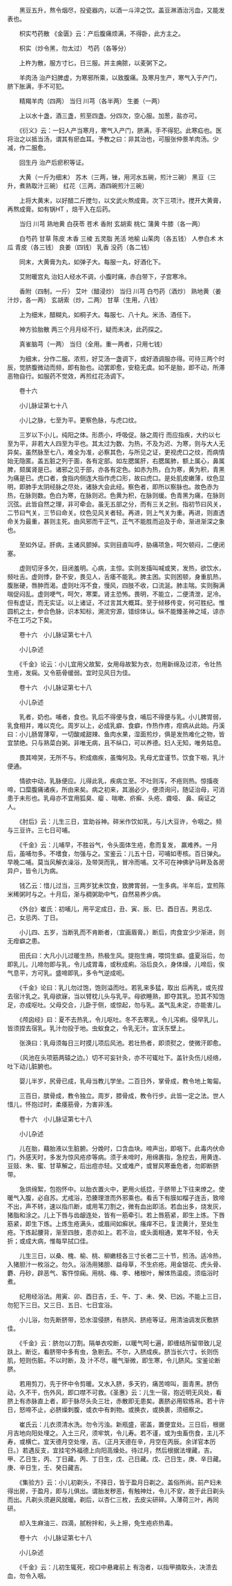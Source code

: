 <!-- { "loadSidebar": true } -->
　　黑豆五升，熬令烟尽，投瓷器内，以酒一斗淬之饮。盖豆淋酒治污血，又能发表也。

　　枳实芍药散 《金匮》云：产后腹痛烦满，不得卧，此方主之。

　　枳实（炒令黑，勿太过） 芍药（各等分）

　　上杵为散，服方寸匕，日三服。并主痈脓，以麦粥下之。

　　羊肉汤 治产妇脾虚，为寒邪所乘，以致腹痛。及寒月生产，寒气入于产门，脐下胀满，手不可犯。

　　精羯羊肉（四两） 当归 川芎（各半两） 生姜（一两）

　　上以水十盏，酒三盏，煎至四盏。分四次，空心服。加葱，盐亦可。

　　《衍义》云：一妇人产当寒月，寒气入产门，脐满，手不得犯。此寒疝也。医将治之以抵当汤，谓其有瘀血耳。予教之曰：非其治也，可服张仲景羊肉汤。少减，作二服愈。

　　回生丹 治产后瘀积等证。

　　大黄（一斤为细末） 苏木（三两，锉，用河水五碗，煎汁三碗） 黑豆（三升，煮熟取汁三碗） 红花（三两，酒四碗煎汁三碗）

　　上将大黄末，以好醋二斤搅匀，以文武火熬成膏。次下三项汁。搅开大黄膏，再熬成膏。如有锅HT ，焙干入在后药。

　　当归 川芎 熟地黄 白茯苓 苍术 香附 玄胡索 桃仁 蒲黄 牛膝（各一两）

　　白芍药 甘草 陈皮 木香 三棱 五灵脂 羌活 地榆 山茱肉（各五钱） 人参白术 木瓜 青皮（各三钱） 良姜（四钱） 乳香 没药（各二钱）

　　同末，大黄膏为丸，如弹子大。每服一丸，好酒化下。

　　艾附暖宫丸 治妇人经水不调，小腹时痛，赤白带下，子宫寒冷。

　　香附（四制，一斤） 艾叶（醋浸炒） 当归 川芎 白芍药（酒炒） 熟地黄（姜汁炒，各一两） 玄胡索（炒，二两） 甘草（生用，八钱）

　　上为细末，醋糊丸，如桐子大。每服七、八十丸。米汤、酒任下。

　　神方验胎散 两三个月月经不行，疑而未决，此药探之。

　　真雀脑芎（一两） 当归（全用。重一两者，只用七钱）

　　为细末，分作二服。浓煎，好艾汤一盏调下，或好酒调服亦得。可待三两个时辰，觉脐腹微动而频，即有胎也。动罢即愈，安稳无虞。如不是胎，即不动，所滞恶物自行。如服药不觉效，再煎红花汤调下。

　　卷十六

　　小儿脉证第七十八

　　小儿之脉，七至为平。更察色脉，与虎口纹。

　　三岁以下小儿，纯阳之体。形质小，呼吸促。脉之周行 而应指疾，大约以七至为平，非若大人四至为平也。其太过为数、为热，不及为迟、为寒，则与大人无异矣。虽然脉至七八，难全为准，必察其色，与所见之证，更视虎口之纹，而病情始无隐匿。盖五脏之列于面，各有定部。如左腮属肝，右腮属肺，额上属心，鼻属脾，颏属肾是已。诸邪之见于部，亦各有定色。如赤为热，白为寒，黄为积，青黑为痛是已。虎口者，食指内侧连大指作虎口形，故曰虎口。是处肌皮嫩薄，纹色显明，即肺手太阴经脉之尽处，诸脉大会此经。察色者，即所以察脉也。故色赤为热，在脉则数。色白为寒，在脉则迟。色黄为积，在脉则缓。色青黑为痛，在脉则沉弦。此皆自然之理，非可牵会。虽无五部之分，而有三关之别。指初节曰风关，二节曰气关，三节曰命关。纹色见风关者轻。再进，则上气关为重。再进，则直透命关为最重，甚则主死。由风邪而干正气，正气不能胜而迫及于命，渐进渐深之象也。

　　至如外证。肝病，主诸风颤掉。实则目直叫呼，胁痛项急，呵欠顿闷，二便闭塞。

　　虚则切牙多欠，目闭羞明。心病，主惊。实则发搐叫喊或笑，发热，欲饮水，频吐舌。虚则悸，卧不安，畏见人，舌痿不能乳。脾主困。实则困顿，身重肌热，腹胀硬，唇肿而渴。虚则吐泻不食，慢风，四肢不收，口流涎。肺主喘。实则胸满喘促闷乱。虚则哽气，呵欠，寒栗。肾主恐怖。畏明，不能立，二便清泄，足冷。但有虚证，而无实证。以上诸证，不过言其大概耳。至于倾移传变，何可胜纪。惟圆机之士，参合色脉，识本知标，溯流穷源，错综体认。纵不能臻圣神之域，谅亦不在工巧之下矣。

　　卷十六　小儿脉证第七十八

　　小儿杂述

　　《千金》论云：小儿宜用父故絮，女用母故絮为衣，勿用新绵及过浓，令壮热生疮，发痫。又令筋骨缓弱。宜时见风日为佳。

　　卷十六　小儿脉证第七十八

　　小儿杂述

　　乳者，奶也。哺者，食也。乳后不得便与食，哺后不得便与乳。小儿脾胃弱，乳食相并，难以克化。周岁以上，必成乳癖、食癖，作热作疼，疳病从此始。丹溪曰：小儿肠胃薄窄，一切酸咸甜辣、鱼肉水果，湿面煎炒，俱是发热难化之物，皆宜禁绝。只与熟菜白粥。非唯无病，且不纵口，可以养德。妇人无知，唯务姑息。

　　畏其啼哭，无所不与。积成痼疾，虽悔何及。乳母尤宜谨节。饮食下咽，乳汁便通。

　　情欲中动，乳脉便应。儿得此乳，疾病立至。不吐则泻，不疮则热。惊搐夜啼，口糜腹痛诸疾，所由来矣。病之初来，其溺必少，便须询问，随证治母，可消患于未形也。乳母亦不宜用狐臭、瘿 、喘嗽、疥癣、头疮、聋哑、 鼻、痫证之人。

　　《肘后》云：儿生三日，宜助谷神。碎米作饮如乳，与儿大豆许，令咽之。频与三豆许。三七日可哺。

　　《千金》云：儿哺早，不胜谷气，令头面体生疮，愈而复发， 羸难养。一月后，虽哺勿多。不嗜食，勿强与之。宝鉴云：儿五十日，可哺如枣核。百日弹丸。早晚二哺。莫当风解衣澡浴，及带哭而乳，冒冷而哺。又不可在神佛驴马畔及各房异户，皆令儿为病。

　　钱乙云：惜儿过当，三两岁犹未饮食，致脾胃弱，一生多病。半年后，宜煎陈米稀粥时与之。十月后，渐与稠粥助中气，自然易养少病。

　　《外台》崔氏：初哺儿，用平定成日，丑、寅、辰、巳、酉日吉。男忌戊、己，女忌丙、丁日。

　　小儿四、五岁，当断乳而不肯断者，（宜画眉膏。）断后，肉食宜少少渐进，则无疳癖之患。

　　田氏曰：大凡小儿过暖生热，热极生风。提抱生痈，喂饲生癖。盛夏浴后，勿即乳儿，儿啼勿即与乳，令儿成胃毒，或秋成痢。浴后良久，身体燥，儿啼后，俟气息平，方可乳。盛啼即乳，多令气逆成呃。

　　《千金》论曰：乳儿勿过饱，饱则溢而吐。若乳来多猛，取出 后再乳，或先捏去宿汁乳之。乳母欲寐，当以臂枕儿头与乳平。母欲睡熟，即夺其乳。恐其不知饱足，亦成呕吐。父母交合，儿卧于侧，或惊起，勿与乳。盖气乱未定，亦能害儿。

　　《颅囟经》曰：夏不去热乳，令儿呕吐。冬不去寒乳，令儿泻痢。侵早乳儿，皆须捏去宿乳。乳汁勿投于地。虫蚁食之，令乳无汁。宜沃东壁上。

　　张涣曰：乳母须每日三时摸儿项后风池。若壮热者，即须熨之，使微汗即愈。

　　（风池在头项筋两辕之边。）切不可妄针灸，亦不可辄吐下。盖针灸伤儿经络，吐下动儿脏腑也。

　　婴儿半岁，尻骨已成，乳母当教儿学坐。二百日外，掌骨成，教令地上匍匐。

　　三百日，膑骨成，教令独立。周岁，膝骨成，教令行步。此皆一定之法。世人惜儿，怀抱过时，柔痿筋骨，为害非浅。

　　卷十六　小儿脉证第七十八

　　小儿杂述

　　儿在胎，藉胎液以生脏腑。分娩时，口含血块。啼声出，即咽下。此毒内伏命门，外感天时，多发为惊风疮疹等病。须于未啼时，用绵裹指，急挖去，用黄连、豆豉、朱、蜜、甘草解之，后出痘亦轻。又或难产，或冒风寒垂危者，勿即断脐带。

　　急烘绵絮，包抱怀中。以胎衣置火中，更用火纸捻，于脐带上下往来燎之。使暖气入腹，必自苏。尤戒浴，恐腠理泄而外邪乘也。看舌下有膜如榴子连舌，致啼不出，声不转，速以指爪断，或用苇刀割之，微有血出即活。若血出多，烧发灰，猪脂和涂之。儿上下唇与齿龈连处，皆有一筋牵引。若上唇筋紧，即生上炼。下唇筋紧，即生下炼。上炼生疮满头，或眉间如癣状。瘙痒不已，复流黄汁，至处生疮。下炼起腰背，渐至四肢，患亦如上。若不治，或头面相通，累年不轻，令夭折；或成大病，惟每早拭口佳。

　　儿生三日，以桑、槐、榆、桃、柳嫩枝各三寸长者二三十节，煎汤。适冷热，入猪胆汁一枚浴之。勿久。浴汤用猪胆、益母草，不生疥疮。用金银花、虎头骨、麝、丹砂，辟恶气、客忤惊痫。用桃、梅、李、楮根叶，解体热温疫。须临浴时煮。

　　纪用经浴法。用寅、卯、酉日吉，壬、午、丁、未、癸、巳凶。不能上三日，勿犯下三日。又三日、五日、七日宜浴。

　　小儿浴，勿先断脐带，恐水湿侵脐，有脐风、脐疮等证。用清油调发灰敷脐佳。

　　《千金》云：脐勿以刀割。隔单衣咬断，以暖气呵七遍，即缠结所留带致儿足趺上。断讫，看脐带中多有虫，急剔去。不尔，入脐成疾。脐当长六寸，长则伤肌，短则伤脏。不以时断，及 汁不尽，暖气渐微，即生寒，令儿脐风。宝鉴论断脐。

　　若用剪刀，先于怀中令剪暖。又水入脐，多天钓，痛苦啼叫，面青黑。脐伤动，久不干，伤外风，即口噤不可救。《圣惠》云：儿生一宿，抱近明无风处，看脐上有赤脉直上者，即于脉尽头灸三壮，赤散即无患矣。裹脐必用软练帛。若十许日，怒啼不止，必脐燥刺腹，或衣中有刺物。或换衣，或换裹，须细察之。

　　崔氏云：儿衣须清水洗。勿令污浊。新瓶盛，密盖，置便宜处。三日后，根据月吉地向阳处埋之。入土三尺，须牢筑，令儿寿。若不谨，或为虫畜伤食，主儿不寿，或横亡。宜天德月空处埋，吉。（正月天德在辛，月空在丙辰。余详官本历日。）若遇反支，宜挂宅外福德上向阳高燥处。待过月，然后根据法埋藏，吉。甲、乙日生，丙、丁日藏。丙、丁日生，戊、己日藏。戊、己日生，庚、辛日藏。庚、辛日生，壬、癸日藏吉。

　　《集验方》云：小儿初剃头，不择日，皆于盈月日剃之。盖俗所尚。前产妇未得出房，于盈月，即与儿俱出。谓胎发秽恶，有触神灶，令儿不安，故于此日剃头而出。凡剃头须避风就暖。剃后，以杏仁三枚，去皮尖研碎。入薄荷三叶，再同研。

　　却入生麻油三、四滴，腻粉拌和，头上擦，免生疮疥热毒。

　　卷十六　小儿脉证第七十八

　　小儿杂述

　　《千金》云：儿初生辄死，视口中悬雍前上 有泡者，以指甲摘取头，决溃去血，勿令入咽。

